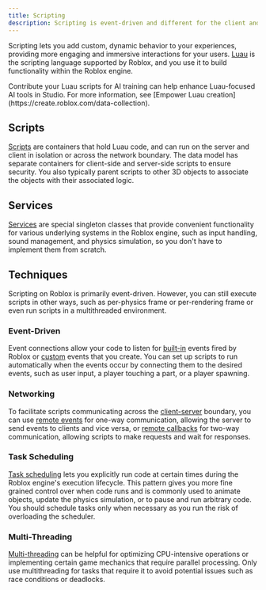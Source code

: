 ```yaml
---
title: Scripting
description: Scripting is event-driven and different for the client and server side.
---
```


Scripting lets you add custom, dynamic behavior to your experiences,
providing more engaging and immersive interactions for your users.
[Luau](../luau/index.md) is the scripting language supported by Roblox, and you use it to
build functionality within the Roblox engine.

<Alert severity="success">
Contribute your Luau scripts for AI training can help enhance Luau-focused AI tools in Studio. For more information, see [Empower Luau creation](https://create.roblox.com/data-collection).
</Alert>

## Scripts

[Scripts](../scripting/scripts.md) are containers that hold Luau code, and can run on
the server and client in isolation or across the network boundary. The data
model has separate containers for client-side and server-side scripts to ensure
security. You also typically parent scripts to other 3D objects to associate the
objects with their associated logic.

## Services

[Services](../scripting/services.md) are special singleton classes that provide
convenient functionality for various underlying systems in the Roblox engine,
such as input handling, sound management, and physics simulation, so you don't
have to implement them from scratch.

## Techniques

Scripting on Roblox is primarily event-driven. However, you can still execute
scripts in other ways, such as per-physics frame or per-rendering frame or even
run scripts in a multithreaded environment.

### Event-Driven

Event connections allow your code to listen for [built-in](../scripting/events/built-in.md) events fired by Roblox or [custom](../scripting/events/custom.md) events that you create. You can set up scripts to run automatically when the events occur by connecting them to the desired events, such as user input, a player touching a part, or a player spawning.

### Networking

To facilitate scripts communicating
across the [client-server](../projects/client-server.md) boundary, you can use [remote events](../scripting/events/remote.md) for one-way communication, allowing the server to send events to clients and vice versa, or [remote callbacks](../scripting/events/remote.md) for two-way communication, allowing
scripts to make requests and wait for responses.

### Task Scheduling

[Task scheduling](../scripting/scheduler.md) lets you explicitly run code at certain
times during the Roblox engine's execution lifecycle. This pattern gives you
more fine grained control over when code runs and is commonly used to animate
objects, update the physics simulation, or to pause and run arbitrary code. You
should schedule tasks only when necessary as you run the risk of overloading the
scheduler.

### Multi-Threading

[Multi-threading](../scripting/multithreading.md) can be helpful for optimizing
CPU-intensive operations or implementing certain game mechanics that require
parallel processing. Only use multithreading for tasks that require it to avoid
potential issues such as race conditions or deadlocks.
